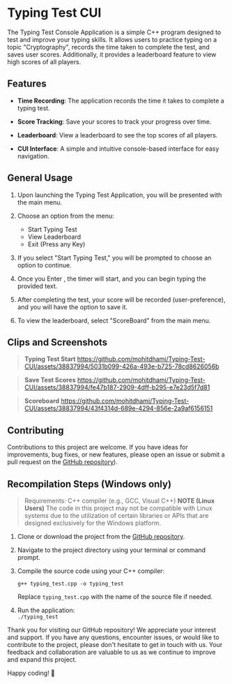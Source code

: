 # Typing Test CUI

The Typing Test Console Application is a simple C++ program designed to test and improve your typing skills. It allows users to practice typing on a topic "Cryptography", records the time taken to complete the test, and saves user scores. Additionally, it provides a leaderboard feature to view high scores of all players.

## Features
    
-   **Time Recording**: The application records the time it takes to complete a typing test.
    
-   **Score Tracking**: Save your scores to track your progress over time.
    
-   **Leaderboard**: View a leaderboard to see the top scores of all players.
    
-   **CUI Interface**: A simple and intuitive console-based interface for easy navigation.
    

## General Usage

1.  Upon launching the Typing Test Application, you will be presented with the main menu.
    
2.  Choose an option from the menu:
    
    -   Start Typing Test
    -   View Leaderboard
    -   Exit (Press any Key)

3.  If you select "Start Typing Test," you will be prompted to choose an option to continue.
    
4.  Once you Enter , the timer will start, and you can begin typing the provided text.
    
5.  After completing the test, your score will be recorded (user-preference), and you will have the option to save it.
    
6.  To view the leaderboard, select "ScoreBoard" from the main menu.


## Clips and Screenshots

> **Typing Test Start** 
> https://github.com/mohitdhami/Typing-Test-CUI/assets/38837994/5031b099-426a-493e-b725-78cd8626056b

> **Save Test Scores**
> https://github.com/mohitdhami/Typing-Test-CUI/assets/38837994/fe47b187-2909-4dff-b295-e7e23d5f7d81

> **Scoreboard**
> https://github.com/mohitdhami/Typing-Test-CUI/assets/38837994/43f4314d-689e-4294-856e-2a9af6156151


## Contributing

Contributions to this project are welcome. If you have ideas for improvements, bug fixes, or new features, please open an issue or submit a pull request on the [GitHub repository](https://github.com/mohitdhami/Typing-Test-CUI)).

## Recompilation Steps (Windows only)
> Requirements: C++ compiler (e.g., GCC, Visual C++)
> **NOTE (Linux Users)** 
> The code in this project may not be compatible with Linux systems due to the utilization of certain libraries or APIs that are designed exclusively for the Windows platform.

1.  Clone or download the project from the [GitHub repository](https://github.com/mohitdhami/Typing-Test-CUI).
    
2.  Navigate to the project directory using your terminal or command prompt.
    
3.  Compile the source code using your C++ compiler:
    
    `g++ typing_test.cpp -o typing_test` 
    
    Replace `typing_test.cpp` with the name of the source file if needed.
    
4.  Run the application:  
    `./typing_test`

Thank you for visiting our GitHub repository! We appreciate your interest and support. If you have any questions, encounter issues, or would like to contribute to the project, please don't hesitate to get in touch with us. Your feedback and collaboration are valuable to us as we continue to improve and expand this project.

Happy coding! 🚀
